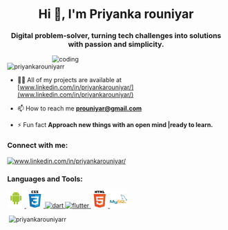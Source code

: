 <h1 align="center">Hi 👋, I'm Priyanka rouniyar</h1>
<h3 align="center">Digital problem-solver, turning tech challenges into solutions with passion and simplicity.</h3>
<img align="right" alt="coding" width="400" src="https://encrypted-tbn0.gstatic.com/images?q=tbn:ANd9GcRXfj-rArstlwN9WXIpwLqCSTdRTNM3TDuGNT2bn_PfRqhUXdSqPPf1aZc0lerZJ5EW1ow&usqp=CAU">

<p align="left"> <img src="https://komarev.com/ghpvc/?username=priyankarouniyarr&label=Profile%20views&color=0e75b6&style=flat" alt="priyankarouniyarr" /> </p>

- 👨‍💻 All of my projects are available at [www.linkedin.com/in/priyankarouniyar/](www.linkedin.com/in/priyankarouniyar/)

- 📫 How to reach me **prouniyar@gmail.com**

- ⚡ Fun fact **Approach new things with an open mind |ready to learn.**

<h3 align="left">Connect with me:</h3>
<p align="left">
<a href="https://linkedin.com/in/www.linkedin.com/in/priyankarouniyar/" target="blank"><img align="center" src="https://raw.githubusercontent.com/rahuldkjain/github-profile-readme-generator/master/src/images/icons/Social/linked-in-alt.svg" alt="www.linkedin.com/in/priyankarouniyar/" height="30" width="40" /></a>
</p>

<h3 align="left">Languages and Tools:</h3>
<p align="left"> <a href="https://developer.android.com" target="_blank" rel="noreferrer"> <img src="https://raw.githubusercontent.com/devicons/devicon/master/icons/android/android-original-wordmark.svg" alt="android" width="40" height="40"/> </a> <a href="https://www.w3schools.com/css/" target="_blank" rel="noreferrer"> <img src="https://raw.githubusercontent.com/devicons/devicon/master/icons/css3/css3-original-wordmark.svg" alt="css3" width="40" height="40"/> </a> <a href="https://dart.dev" target="_blank" rel="noreferrer"> <img src="https://www.vectorlogo.zone/logos/dartlang/dartlang-icon.svg" alt="dart" width="40" height="40"/> </a> <a href="https://flutter.dev" target="_blank" rel="noreferrer"> <img src="https://www.vectorlogo.zone/logos/flutterio/flutterio-icon.svg" alt="flutter" width="40" height="40"/> </a> <a href="https://www.w3.org/html/" target="_blank" rel="noreferrer"> <img src="https://raw.githubusercontent.com/devicons/devicon/master/icons/html5/html5-original-wordmark.svg" alt="html5" width="40" height="40"/> </a> <a href="https://www.mysql.com/" target="_blank" rel="noreferrer"> <img src="https://raw.githubusercontent.com/devicons/devicon/master/icons/mysql/mysql-original-wordmark.svg" alt="mysql" width="40" height="40"/> </a> </p>

<p>&nbsp;<img align="center" src="https://github-readme-stats.vercel.app/api?username=priyankarouniyarr&show_icons=true&locale=en" alt="priyankarouniyarr" /></p>
